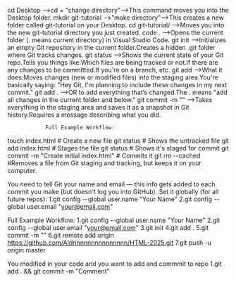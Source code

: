 cd Desktop                 -->cd = "change directory"-->This command moves you into the Desktop folder.
mkdir git-tutorial         -->"make directory"-->This creates a new folder called git-tutorial on your Desktop.
cd git-tutorial/            -->Moves you into the new git-tutorial directory you just created.
code .                      -->Opens the current folder (. means current directory) in Visual Studio Code.
git init                     -->Initializes an empty Git repository in the current folder.Creates a hidden .git folder where Git tracks changes.
git status              -->Shows the current state of your Git repo.Tells you things like:Which files are being tracked or not.If there are any changes to be committed.If you're on a branch, etc.
git add                   -->What it does:Moves changes (new or modified files) into the staging area.You're basically saying: "Hey Git, I'm planning to include these changes in my next commit."
git add .                     -->OR to add everything that’s changed.The . means "add all changes in the current folder and below."
git commit -m ""             -->Takes everything in the staging area and saves it as a snapshot in Git history.Requires a message describing what you did.



                Full Example Workflow:
touch index.html               # Create a new file
git status                     # Shows the untracked file
git add index.html             # Stages the file
git status                     # Shows it's staged for commit
git commit -m "Create initial index.html"    # Commits it
git rm --cached <filename>                  #Removes a file from Git staging and tracking, but keeps it on your computer.

You need to tell Git your name and email — this info gets added to each commit you make (but doesn't log you into GitHub).
Set it globally (for all future repos):
1.git config --global user.name "Your Name"
2.git config --global user.email "your@email.com"

Full Example Workflow:
1.git config --global user.name "Your Name"
2.git config --global user.email "your@email.com"
3.git init
4.git add .
5.git commit -m ""
6.git remote add origin https://github.com/Aldrinnnnnnnnnnnnnn/HTML-2025.git
7.git push -u origin master

You modified in your code and you want to add and commmit to repo
1.git add . && git commit -m "Comment"


